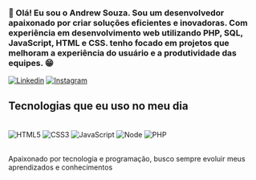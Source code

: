 ### 👋 Olá! Eu sou o Andrew Souza. Sou um desenvolvedor apaixonado por criar soluções eficientes e inovadoras. Com experiência em desenvolvimento web utilizando PHP, SQL, JavaScript, HTML e CSS. tenho focado em projetos que melhoram a experiência do usuário e a produtividade das equipes. 😁

[![Linkedin](https://img.shields.io/badge/LinkedIn-0077B5?style=for-the-badge&logo=linkedin&logoColor=white)](https://www.linkedin.com/in/andrew-gouv%C3%AAa-551b052a6/)
[![Instagram](https://img.shields.io/badge/Instagram-E4405F?style=for-the-badge&logo=instagram&logoColor=white)](https://www.instagram.com/andrewgs_?igsh=MTlmOHNoOWxjcXpyNA==)

## Tecnologias que eu uso no meu dia

<div style="display: inline_block"><br />
    <img align="center" alt="HTML5" src="https://img.shields.io/badge/HTML-239120?style=for-the-badge&logo=html5&logoColor=white">
    <img align="center" alt="CSS3" src="https://img.shields.io/badge/CSS-239120?&style=for-the-badge&logo=css3&logoColor=white">
      <img align="center" alt="JavaScript" src="https://img.shields.io/badge/JavaScript-F7DF1E?style=for-the-badge&logo=javascript&logoColor=black">
       <img align="center" alt="Node" src="https://img.shields.io/badge/Node.js-43853D?style=for-the-badge&logo=node.js&logoColor=white">
         <img align="center" alt="PHP" src="https://img.shields.io/badge/PHP-777BB4?style=for-the-badge&logo=php&logoColor=white">
       
</div><br />

Apaixonado por tecnologia e programação, busco sempre evoluir meus aprendizados e conhecimentos
